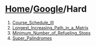 # [Home](./../..)/[Google](./..)/Hard
1. [Course_Schedule_III](./Course_Schedule_III.md)
2. [Longest_Increasing_Path_in_a_Matrix](./Longest_Increasing_Path_in_a_Matrix.md)
3. [Minimum_Number_of_Refueling_Stops](./Minimum_Number_of_Refueling_Stops.md)
4. [Super_Palindromes](./Super_Palindromes.md)
